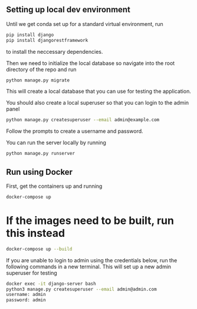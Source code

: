 ## Setting up local dev environment
Until we get conda set up for a standard virtual environment, run 
```bash
pip install django
pip install djangorestframework
```
to install the neccessary dependencies.

Then we need to initialize the local database so navigate into the root directory of the repo and run
```bash
python manage.py migrate
```
This will create a local database that you can use for testing the application.

You should also create a local superuser so that you can login to the admin panel
```bash
python manage.py createsuperuser --email admin@example.com
```
Follow the prompts to create a username and password.

You can run the server locally by running
```bash
python manage.py runserver
```

## Run using Docker

First, get the containers up and running
```bash
docker-compose up
```

# If the images need to be built, run this instead
```bash
docker-compose up --build
```

If you are unable to login to admin using the credentials below, run the following commands in a new terminal. This will set up a new admin superuser for testing

```bash
docker exec -it django-server bash
python3 manage.py createsuperuser --email admin@admin.com
username: admin
password: admin
```
